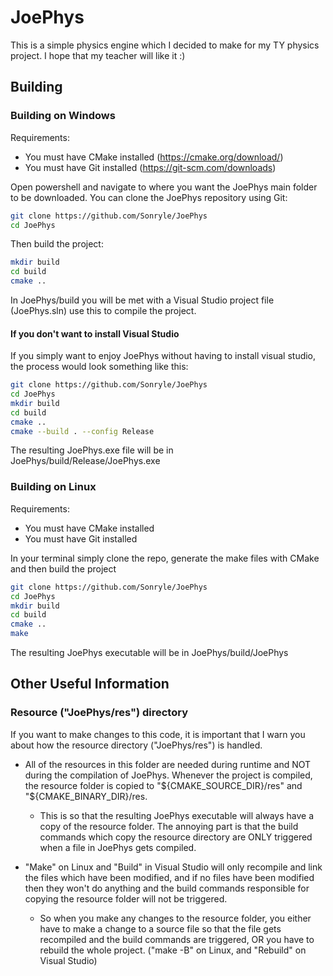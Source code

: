 # JoePhys

This is a simple physics engine which I decided to make for my TY physics project. I hope that my teacher will like it :)

## Building

### Building on Windows
Requirements:  
* You must have CMake installed (https://cmake.org/download/)  
* You must have Git installed (https://git-scm.com/downloads)

Open powershell and navigate to where you want the JoePhys main folder to be downloaded. You can clone the JoePhys repository using Git:
```sh
git clone https://github.com/Sonryle/JoePhys
cd JoePhys
```
Then build the project:
```sh
mkdir build
cd build
cmake ..
```
In JoePhys/build you will be met with a Visual Studio project file (JoePhys.sln) use this to compile the project.

#### If you don't want to install Visual Studio
If you simply want to enjoy JoePhys without having to install visual studio, the process would look something like this:
```sh
git clone https://github.com/Sonryle/JoePhys
cd JoePhys
mkdir build
cd build
cmake ..
cmake --build . --config Release
```
The resulting JoePhys.exe file will be in JoePhys/build/Release/JoePhys.exe
### Building on Linux
Requirements:  
* You must have CMake installed
* You must have Git installed

In your terminal simply clone the repo, generate the make files with CMake and then build the project
```bash
git clone https://github.com/Sonryle/JoePhys
cd JoePhys
mkdir build
cd build
cmake ..
make
```
The resulting JoePhys executable will be in JoePhys/build/JoePhys

## Other Useful Information

### Resource ("JoePhys/res") directory
If you want to make changes to this code, it is important that I warn you about how the resource directory ("JoePhys/res") is handled.

* All of the resources in this folder are needed during runtime and NOT during the compilation of JoePhys. Whenever the project is compiled,
the resource folder is copied to "${CMAKE_SOURCE_DIR}/res" and "${CMAKE_BINARY_DIR}/res.

  * This is so that the resulting JoePhys executable will always have a copy of the resource folder. The annoying part is that the build commands
which copy the resource directory are ONLY triggered when a file in JoePhys gets compiled.

* "Make" on Linux and "Build" in Visual Studio will only recompile and link the files which have been modified, and if no files have been modified
then they won't do anything and the build commands responsible for copying the resource folder will not be triggered.

  * So when you make any changes to the resource folder, you either have to make a change to a source file so that the file gets recompiled and
the build commands are triggered, OR you have to rebuild the whole project. ("make -B" on Linux, and "Rebuild" on Visual Studio)
